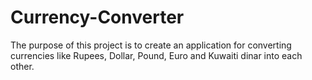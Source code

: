 # Currency-Converter
The purpose of this project is to create an application for converting currencies like Rupees, Dollar, Pound, Euro and Kuwaiti dinar into each other.
